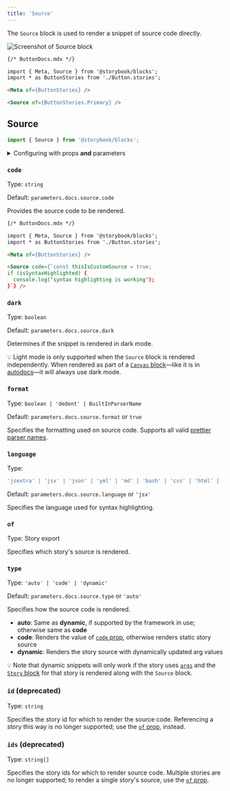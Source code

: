 ```yaml
---
title: 'Source'
---
```


The `Source` block is used to render a snippet of source code directly.

![Screenshot of Source block](./doc-block-source.png)

<!-- prettier-ignore-start -->
```md
{/* ButtonDocs.mdx */}

import { Meta, Source } from '@storybook/blocks';
import * as ButtonStories from './Button.stories';

<Meta of={ButtonStories} />

<Source of={ButtonStories.Primary} />
```
<!-- prettier-ignore-end -->

## Source

```js
import { Source } from '@storybook/blocks';
```

<details>
<summary>Configuring with props <strong>and</strong> parameters</summary>

ℹ️ Like most blocks, the `Source` block is configured with props in MDX. Many of those props derive their default value from a corresponding [parameter](../writing-stories/parameters.md) in the block's namespace, `parameters.docs.source`.

The following `language` configurations are equivalent:

<!-- prettier-ignore-start -->

<CodeSnippets
  paths={[
    'common/api-doc-block-source-parameter.js.mdx',
    'common/api-doc-block-source-parameter.ts.mdx',
  ]}
/>

<!-- prettier-ignore-end -->

<!-- prettier-ignore-start -->
```md
{/* ButtonDocs.mdx */}

<Source of={ButtonStories.Basic} language="tsx" />
```
<!-- prettier-ignore-end -->

The example above applied the parameter at the [story](../writing-stories/parameters.md#story-parameters) level, but it could also be applied at the [component](../writing-stories/parameters.md#component-parameters) (or meta) level or [project](../writing-stories/parameters.md#global-parameters) level.

</details>

### `code`

Type: `string`

Default: `parameters.docs.source.code`

Provides the source code to be rendered.

<!-- prettier-ignore-start -->
```md
{/* ButtonDocs.mdx */}

import { Meta, Source } from '@storybook/blocks';
import * as ButtonStories from './Button.stories';

<Meta of={ButtonStories} />

<Source code={`const thisIsCustomSource = true;
if (isSyntaxHighlighted) {
  console.log('syntax highlighting is working');
}`} />
```
<!-- prettier-ignore-end -->

### `dark`

Type: `boolean`

Default: `parameters.docs.source.dark`

Determines if the snippet is rendered in dark mode.

<div class="aside">

💡 Light mode is only supported when the `Source` block is rendered independently. When rendered as part of a [`Canvas` block](./doc-block-canvas.md)—like it is in [autodocs](../writing-docs/autodocs.md)—it will always use dark mode.

</div>

### `format`

Type: `boolean | 'dedent' | BuiltInParserName`

Default: `parameters.docs.source.format` or `true`

Specifies the formatting used on source code. Supports all valid [prettier parser names](https://prettier.io/docs/en/configuration.html#setting-the-parserdocsenoptionshtmlparser-option).

### `language`

Type:

<!-- prettier-ignore-start -->
```ts
'jsextra' | 'jsx' | 'json' | 'yml' | 'md' | 'bash' | 'css' | 'html' | 'tsx' | 'typescript' | 'graphql'
```
<!-- prettier-ignore-end -->

Default: `parameters.docs.source.language` or `'jsx'`

Specifies the language used for syntax highlighting.

### `of`

Type: Story export

Specifies which story's source is rendered.

### `type`

Type: `'auto' | 'code' | 'dynamic'`

Default: `parameters.docs.source.type` or `'auto'`

Specifies how the source code is rendered.

- **auto**: Same as **dynamic**, if supported by the framework in use; otherwise same as **code**
- **code**: Renders the value of [`code` prop](#code), otherwise renders static story source
- **dynamic**: Renders the story source with dynamically updated arg values

<div class="aside">

💡 Note that dynamic snippets will only work if the story uses [`args`](../writing-stories/args.md) and the [`Story` block](./doc-block-story.md) for that story is rendered along with the `Source` block.

</div>

### `id` (deprecated)

Type: `string`

Specifies the story id for which to render the source code. Referencing a story this way is no longer supported; use the [`of` prop](#of), instead.

### `ids` (deprecated)

Type: `string[]`

Specifies the story ids for which to render source code. Multiple stories are no longer supported; to render a single story's source, use the [`of` prop](#of).
